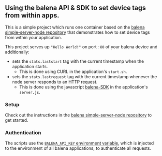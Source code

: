 ## Using the balena API & SDK to set device tags from within apps.

This is a simple project which runs one container based on the [balena simple-server-node repository][simple-server-node] that demonstrates how to set device tags from within your application.

This project serves up `"Hello World!"` on port `:80` of your balena device and additionally:
* sets the `stats.laststart` tag with the current timestamp when the application starts.
  * This is done using CURL in the application's `start.sh`.
* sets the `stats.lastrequest` tag with the current timestamp whenever the node server responds to an HTTP request.
  * This is done using the javascript [balena-SDK][balena-sdk] in the application's `server.js`.

### Setup

Check out the instructions in the [balena simple-server-node repository][simple-server-node] to get started.

### Authentication

The scripts use the [`BALENA_API_KEY` environment variable][container-environment], which is injected to the environment of all balena applications, to authenticate all requests.

[simple-server-node]:https://github.com/balena-io-projects/simple-server-node
[balena-sdk]:https://github.com/balena-io/balena-sdk/
[container-environment]:https://docs.balena.io/runtime/runtime/#the-container-environment
